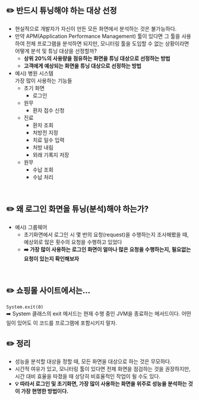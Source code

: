 ## ✏️ 반드시 튜닝해야 하는 대상 선정
* 현실적으로 개발자가 자신이 만든 모든 화면에서 분석하는 것은 불가능하다.
* 만약 APM(Application Performance Management) 툴이 있다면 그 툴을 사용하여 전체 프로그램을 분석하면 되지만, 모니터링 툴을 도입할 수 없는 상황이라면 어떻게 분석 및 튜닝 대상을 선정할까?
  * **상위 20%의 사용량을 점유하는 화면을 튜닝 대상으로 선정하는 방법**
  * **고객에게 예상되는 화면을 튜닝 대상으로 선정하는 방법**
* 예시) 병원 시스템   
  가장 많이 사용하는 기능들
  * 초기 화면
    * 로그인
  * 원무
    * 환자 접수 신청
  * 진료
    * 환자 조회
    * 처방전 지정
    * 치료 일수 입력
    * 처방 내림
    * 외래 기록지 저장
  * 원무
    * 수납 조회
    * 수납 처리
</br>

## ✏️ 왜 로그인 화면을 튜닝(분석)해야 하는가?
* 예시) 그룹웨어
  * 초기화면에서 로그인 시 몇 번의 요청(request)을 수행하는지 조사해봤을 때, 예상외로 많은 횟수의 요청을 수행하고 있었다
  * **➡️ 가장 많이 사용하는 로그인 화면이 얼마나 많은 요청을 수행하는지, 필요없는 요청이 있는지 확인해보자**
</br>

## ✏️ 쇼핑몰 사이트에서는...
`System.exit(0)`   
➡️ System 클래스의 exit 메서드는 현재 수행 중인 JVM을 종료하는 메서드이다. 어떤 일이 있어도 이 코드를 프로그램에 포함시키지 말자.
</br>

## ✏️ 정리
* 성능을 분석할 대상을 정할 때, 모든 화면을 대상으로 하는 것은 무모하다.
* 시간적 여유가 있고, 모니터링 툴이 있다면 전체 화면을 점검하는 것을 권장하지만, 시간 대비 효율을 따졌을 때 상당히 비효율적인 작업이 될 수도 있다.
* **💡 따라서 로그인 및 초기화면, 가장 많이 사용하는 화면을 위주로 성능을 분석하는 것이 가장 현명한 방법이다.**

